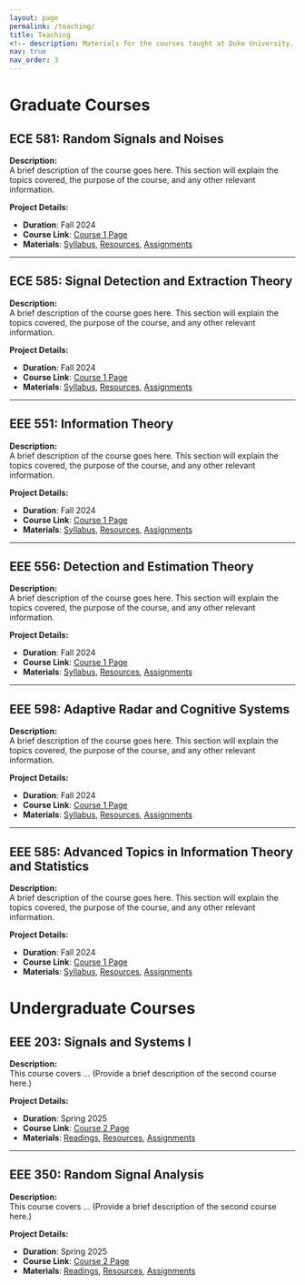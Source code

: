 ```yaml
---
layout: page
permalink: /teaching/
title: Teaching
<!-- description: Materials for the courses taught at Duke University. -->
nav: true
nav_order: 3
---
```

# Graduate Courses
<!-- <p style="font-size: 20px;">Materials for the courses taught at Duke.</p> -->

## ECE 581: **Random Signals and Noises**

**Description:**  
A brief description of the course goes here. This section will explain the topics covered, the purpose of the course, and any other relevant information.

**Project Details:**
- **Duration**: Fall 2024
- **Course Link**: [Course 1 Page](#)  <!-- Add the actual link to the course page or resources -->
- **Materials**: [Syllabus](#), [Resources](#), [Assignments](#)

---

## ECE 585: **Signal Detection and Extraction Theory**

**Description:**  
A brief description of the course goes here. This section will explain the topics covered, the purpose of the course, and any other relevant information.

**Project Details:**
- **Duration**: Fall 2024
- **Course Link**: [Course 1 Page](#)  <!-- Add the actual link to the course page or resources -->
- **Materials**: [Syllabus](#), [Resources](#), [Assignments](#)

---

## EEE 551: **Information Theory**

**Description:**  
A brief description of the course goes here. This section will explain the topics covered, the purpose of the course, and any other relevant information.

**Project Details:**
- **Duration**: Fall 2024
- **Course Link**: [Course 1 Page](#)  <!-- Add the actual link to the course page or resources -->
- **Materials**: [Syllabus](#), [Resources](#), [Assignments](#)

---

## EEE 556: **Detection and Estimation Theory**

**Description:**  
A brief description of the course goes here. This section will explain the topics covered, the purpose of the course, and any other relevant information.

**Project Details:**
- **Duration**: Fall 2024
- **Course Link**: [Course 1 Page](#)  <!-- Add the actual link to the course page or resources -->
- **Materials**: [Syllabus](#), [Resources](#), [Assignments](#)

---

## EEE 598: **Adaptive Radar and Cognitive Systems**

**Description:**  
A brief description of the course goes here. This section will explain the topics covered, the purpose of the course, and any other relevant information.

**Project Details:**
- **Duration**: Fall 2024
- **Course Link**: [Course 1 Page](#)  <!-- Add the actual link to the course page or resources -->
- **Materials**: [Syllabus](#), [Resources](#), [Assignments](#)

---

## EEE 585: **Advanced Topics in Information Theory and Statistics**

**Description:**  
A brief description of the course goes here. This section will explain the topics covered, the purpose of the course, and any other relevant information.

**Project Details:**
- **Duration**: Fall 2024
- **Course Link**: [Course 1 Page](#)  <!-- Add the actual link to the course page or resources -->
- **Materials**: [Syllabus](#), [Resources](#), [Assignments](#)


# Undergraduate Courses
<!-- p style="font-size: 20px;">Materials for the courses taught at ASU.</p> -->

## EEE 203: **Signals and Systems I**

**Description:**  
This course covers ... (Provide a brief description of the second course here.)

**Project Details:**
- **Duration**: Spring 2025
- **Course Link**: [Course 2 Page](#)  <!-- Add the actual link to the course page or resources -->
- **Materials**: [Readings](#), [Resources](#), [Assignments](#)

---

## EEE 350: **Random Signal Analysis**

**Description:**  
This course covers ... (Provide a brief description of the second course here.)

**Project Details:**
- **Duration**: Spring 2025
- **Course Link**: [Course 2 Page](#)  <!-- Add the actual link to the course page or resources -->
- **Materials**: [Readings](#), [Resources](#), [Assignments](#)
